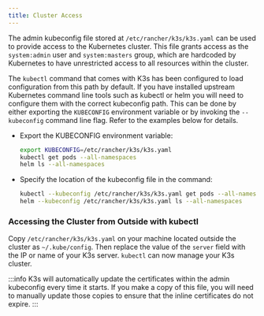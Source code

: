 ```yaml
---
title: Cluster Access
---
```


The admin kubeconfig file stored at `/etc/rancher/k3s/k3s.yaml` can be used to provide access to the Kubernetes cluster.
This file grants access as the `system:admin` user and `system:masters` group, which are hardcoded by Kubernetes to have unrestricted access to all resources within the cluster.

The `kubectl` command that comes with K3s has been configured to load configuration from this path by default.
If you have installed upstream Kubernetes command line tools such as kubectl or helm you will need to configure them with the correct kubeconfig path.
This can be done by either exporting the `KUBECONFIG` environment variable or by invoking the `--kubeconfig` command line flag.
Refer to the examples below for details.

* Export the KUBECONFIG environment variable:
  ```bash
  export KUBECONFIG=/etc/rancher/k3s/k3s.yaml
  kubectl get pods --all-namespaces
  helm ls --all-namespaces
  ```
* Specify the location of the kubeconfig file in the command:
  ```bash
  kubectl --kubeconfig /etc/rancher/k3s/k3s.yaml get pods --all-namespaces
  helm --kubeconfig /etc/rancher/k3s/k3s.yaml ls --all-namespaces
  ```

### Accessing the Cluster from Outside with kubectl

Copy `/etc/rancher/k3s/k3s.yaml` on your machine located outside the cluster as `~/.kube/config`.
Then replace the value of the `server` field with the IP or name of your K3s server. 
`kubectl` can now manage your K3s cluster.

:::info
K3s will automatically update the certificates within the admin kubeconfig every time it starts.
If you make a copy of this file, you will need to manually update those copies to ensure that the inline certificates do not expire.
:::
